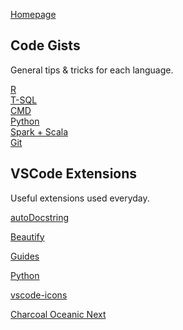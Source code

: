 [Homepage](https://yassin-eltahir.github.io/datadisco.github.io/)    

## Code Gists

General tips & tricks for each language.

[R](https://yassin-eltahir.github.io/datadisco.github.io/R%20Tips%20&%20Tricks)       
[T-SQL](https://yassin-eltahir.github.io/datadisco.github.io/TSQL%20Tips%20&%20Tricks)    
[CMD](https://yassin-eltahir.github.io/datadisco.github.io/Command%20Prompt%20Tips%20&%20Tricks)    
[Python](https://yassin-eltahir.github.io/datadisco.github.io/Python%20Tips%20&%20Tricks)    
[Spark + Scala](https://yassin-eltahir.github.io/datadisco.github.io/Spark%20&%20Scala%20Tips%20&%20Tricks)    
[Git](https://yassin-eltahir.github.io/datadisco.github.io/Git%20Tips%20&%20Tricks)


## VSCode Extensions

Useful extensions used everyday.

[autoDocstring](https://marketplace.visualstudio.com/items?itemName=njpwerner.autodocstring)

[Beautify](https://marketplace.visualstudio.com/items?itemName=HookyQR.beautify)

[Guides](https://marketplace.visualstudio.com/items?itemName=spywhere.guides)

[Python](https://marketplace.visualstudio.com/items?itemName=ms-python.python)

[vscode-icons](https://marketplace.visualstudio.com/items?itemName=robertohuertasm.vscode-icons)

[Charcoal Oceanic Next](https://marketplace.visualstudio.com/items?itemName=joshpeng.theme-charcoal-oceanicnext)

